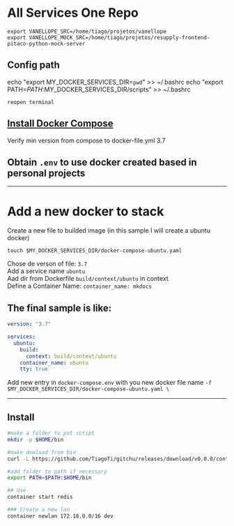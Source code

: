 # All Services One Repo

```
export VANELLOPE_SRC=/home/tiago/projetos/vanellope
export VANELLOPE_MOCK_SRC=/home/tiago/projetos/resupply-frontend-pitaco-python-mock-server
```

## Config path
echo "export MY_DOCKER_SERVICES_DIR=`pwd`" >> ~/.bashrc
echo "export PATH=$PATH:$MY_DOCKER_SERVICES_DIR/scripts" >> ~/.bashrc

`reopen terminal`

## [Install Docker Compose](https://docs.docker.com/compose/install/)
Verify min version from compose to docker-file.yml 3.7


## Obtain `.env` to use docker created based in personal projects

---

# Add a new docker to stack

Create a new file to builded image (in this sample I will create a ubuntu docker)

`touch $MY_DOCKER_SERVICES_DIR/docker-compose-ubuntu.yaml`

Chose de verson of file: `3.7`  
Add a service name `ubuntu`  
Aad dir from Dockerfile `build/context/ubuntu` in context  
Define a Container Name: `container_name: mkdocs`  

## The final sample is like:

```yaml
version: "3.7"

services:
  ubuntu:
    build:
      context: build/context/ubuntu
    container_name: ubuntu
    tty: true
```

Add new entry in `docker-compose.env` with you new docker file name
`-f $MY_DOCKER_SERVICES_DIR/docker-compose-ubuntu.yaml \`

---
## Install 

```sh
#make a folder to put script
mkdir -p $HOME/bin

#make dowload from bin
curl -L https://github.com/TiagoTi/gitchu/releases/download/v0.0.0/container.py -o $HOME/bin/container && chmod +x $HOME/bin/container

#add folder to path if necessary
export PATH=$PATH:$HOME/bin

## Use
container start redis

### Create a new lan
container newlan 172.18.0.0/16 dev
```